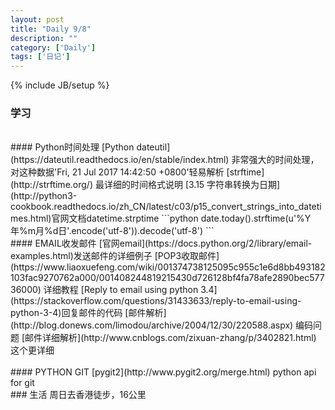 ```yaml
---
layout: post
title: "Daily 9/8"
description: ""
category: ['Daily']
tags: ['日记']
---
```

{% include JB/setup %}
### 学习
<br />
#### Python时间处理
[Python dateutil](https://dateutil.readthedocs.io/en/stable/index.html) 非常强大的时间处理，对这种数据'Fri, 21 Jul 2017 14:42:50 +0800'轻易解析  
[strftime](http://strftime.org/) 最详细的时间格式说明  
[3.15 字符串转换为日期](http://python3-cookbook.readthedocs.io/zh_CN/latest/c03/p15_convert_strings_into_datetimes.html)官网文档datetime.strptime  
```python
date.today().strftime(u'%Y年%m月%d日'.encode('utf-8')).decode('utf-8')
```
<br />
#### EMAIL收发邮件
[官网email](https://docs.python.org/2/library/email-examples.html)发送邮件的详细例子  
[POP3收取邮件](https://www.liaoxuefeng.com/wiki/001374738125095c955c1e6d8bb493182103fac9270762a000/001408244819215430d726128bf4fa78afe2890bec57736000) 详细教程  
[Reply to email using python 3.4](https://stackoverflow.com/questions/31433633/reply-to-email-using-python-3-4)回复邮件的代码  
[邮件解析](http://blog.donews.com/limodou/archive/2004/12/30/220588.aspx) 编码问题  
[邮件详细解析](http://www.cnblogs.com/zixuan-zhang/p/3402821.html) 这个更详细
<br />
<br />
#### PYTHON GIT
[pygit2](http://www.pygit2.org/merge.html) python api for git 



<br />
### 生活
周日去香港徒步，16公里




